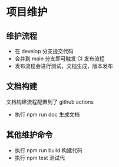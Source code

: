 # 项目维护

## 维护流程

- 在 develop 分支提交代码
- 合并到 main 分支即可触发 CI 发布流程
- 发布流程会进行测试，文档生成，版本发布

## 文档构建

文档构建流程配置到了 github actions

- 执行 npm run doc 生成文档

## 其他维护命令

- 执行 npm run build 构建代码
- 执行 npm test 测试代
